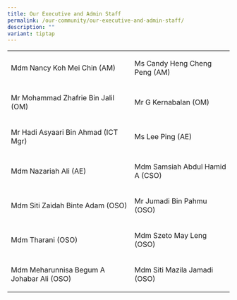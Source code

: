```yaml
---
title: Our Executive and Admin Staff
permalink: /our-community/our-executive-and-admin-staff/
description: ""
variant: tiptap
---
```

<table style="minWidth: 50px">
<colgroup>
<col>
<col>
</colgroup>
<tbody>
<tr>
<td rowspan="1" colspan="1">
<p>Mdm Nancy Koh Mei Chin (AM)</p>
</td>
<td rowspan="1" colspan="1">
<p>Ms Candy Heng Cheng Peng (AM)</p>
</td>
</tr>
<tr>
<td rowspan="1" colspan="1">
<p>Mr Mohammad Zhafrie Bin Jalil (OM)</p>
</td>
<td rowspan="1" colspan="1">
<p>Mr G Kernabalan (OM)</p>
</td>
</tr>
<tr>
<td rowspan="1" colspan="1">
<p>Mr Hadi Asyaari Bin Ahmad (ICT Mgr)</p>
</td>
<td rowspan="1" colspan="1">
<p>Ms Lee Ping (AE)</p>
</td>
</tr>
<tr>
<td rowspan="1" colspan="1">
<p>Mdm Nazariah Ali (AE)</p>
</td>
<td rowspan="1" colspan="1">
<p>Mdm Samsiah Abdul Hamid A (CSO)</p>
</td>
</tr>
<tr>
<td rowspan="1" colspan="1">
<p>Mdm Siti Zaidah Binte Adam (OSO)</p>
</td>
<td rowspan="1" colspan="1">
<p>Mr Jumadi Bin Pahmu (OSO)</p>
</td>
</tr>
<tr>
<td rowspan="1" colspan="1">
<p>Mdm Tharani (OSO)</p>
</td>
<td rowspan="1" colspan="1">
<p>Mdm Szeto May Leng (OSO)</p>
</td>
</tr>
<tr>
<td rowspan="1" colspan="1">
<p>Mdm Meharunnisa Begum A Johabar Ali (OSO)</p>
</td>
<td rowspan="1" colspan="1">
<p>Mdm Siti Mazila Jamadi (OSO)</p>
</td>
</tr>
</tbody>
</table>
<p></p>